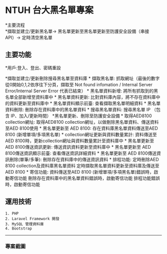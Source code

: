 # NTUH 台大黑名單專案
*主要流程  
 *擷取並建立/更新黑名單-> 黑名單更新至黑名單更新至防護安全設備（串接API）-> 定時清空黑名單

## 主要功能
*用戶:登入、登出、密碼重設

*擷取並建立/更新刪除搜尋黑名單至資料庫
    * 擷取黑名單:
      抓取網址（最後的數字從0開始0,1,2依序往下分頁，擷取至 Not found infomation / Internal Server Error/Internal Server Error 代表已結束）
    * 黑名單資料新增:
      將所有抓取到的黑名單全部新增至資料庫中
    * 黑名單資料更新:
      比對資料庫內容，將不存在資料庫中的資料更新至資料庫中
    * 黑名單資料顯示前臺:
      查看擷取黑名單明細資料
    * 黑名單資料刪除:
      刪除存在資料庫中的黑名單資料
    * 搜尋黑名單資料:
      搜尋黑名單 IP （包含 IP、加入/更新時間）
*黑名單更新、刪除至防護安全設備
    * 取得AED8100 collection網址:
      取得AED8100 collection網址，以做刪除黑名單資料、傳送資料至AED 8100使用
    * 黑名單更新至 AED 8100:
      存在資料庫黑名單資料傳送至AED 8100 (新增單項/多項黑名單)
    * collection網址更新與資料數量累計:
      資料傳送至AED 8100時，更新collection網址與資料數量累計至資料庫中
    * 黑名單更新至 AED 8100傳送資訊更新:
      傳送資訊資料更新至資料庫中
    * 黑名單更新至 AED 8100傳送資訊顯示前臺:
      查看傳送資訊詳細資料
    * 黑名單更新至 AED 8100傳送資訊刪除(單筆/多筆):
      刪除存在資料庫中的傳送資訊資料
    * 排程功能:
      定時刪除AED 8100 collection及資料庫黑名單資料
      定時擷取黑名單資料更新至資料庫及傳送至 AED 8100
    * 寄信功能:
      資料傳送至AED 8100 (新增單項/多項黑名單)錯誤時，啟動寄信功能
      刪除存在資料庫中的黑名單資料錯誤時，啟動寄信功能
      排程功能錯誤時，啟動寄信功能

## 運用技術
    1. PHP
    2. Laravel Framework 開發
    3. MySQL 管理資料庫
    4. Bootstrap  
***
### 專案截圖

